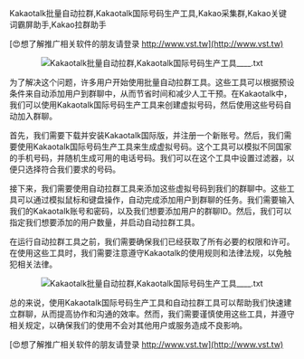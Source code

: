 Kakaotalk批量自动拉群,Kakaotalk国际号码生产工具,Kakao采集群,Kakao关键词霸屏助手,Kakao拉群助手

[😍想了解推广相关软件的朋友请登录 http://www.vst.tw](http://www.vst.tw)

 <center><img src="https://vst.tw/MP4/tuiguang/png/3.png" alt="Kakaotalk批量自动拉群,Kakaotalk国际号码生产工具____.txt"></center>

为了解决这个问题，许多用户开始使用批量自动拉群工具。这些工具可以根据预设条件来自动添加用户到群聊中，从而节省时间和减少人工干预。在Kakaotalk中，我们可以使用Kakaotalk国际号码生产工具来创建虚拟号码，然后使用这些号码自动加入群聊。

首先，我们需要下载并安装Kakaotalk国际版，并注册一个新账号。然后，我们需要使用Kakaotalk国际号码生产工具来生成虚拟号码。这个工具可以模拟不同国家的手机号码，并随机生成可用的电话号码。我们可以在这个工具中设置过滤器，以便只选择符合我们要求的号码。

接下来，我们需要使用自动拉群工具来添加这些虚拟号码到我们的群聊中。这些工具可以通过模拟鼠标和键盘操作，自动完成添加用户到群聊的任务。我们需要输入我们的Kakaotalk账号和密码，以及我们想要添加用户的群聊ID。然后，我们可以指定我们想要添加的用户数量，并启动自动拉群工具。

在运行自动拉群工具之前，我们需要确保我们已经获取了所有必要的权限和许可。在使用这些工具时，我们需要注意遵守Kakaotalk的使用规则和法律法规，以免触犯相关法律。

 <center><img src="https://vst.tw/MP4/tuiguang/png/2.png" alt="Kakaotalk批量自动拉群,Kakaotalk国际号码生产工具____.txt"></center>

总的来说，使用Kakaotalk国际号码生产工具和自动拉群工具可以帮助我们快速建立群聊，从而提高协作和沟通的效率。然而，我们需要谨慎使用这些工具，并遵守相关规定，以确保我们的使用不会对其他用户或服务造成不良影响。

[😍想了解推广相关软件的朋友请登录 http://www.vst.tw](http://www.vst.tw)



